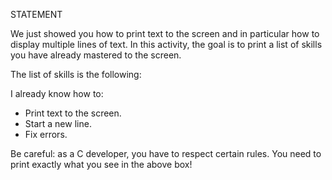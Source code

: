 STATEMENT

We just showed you how to print text to the screen and in particular how to display multiple lines of text. In this activity, the goal is to print a list of skills you have already mastered to the screen.

The list of skills is the following:

I already know how to:
- Print text to the screen.
- Start a new line.
- Fix errors.

Be careful: as a C developer, you have to respect certain rules. You need to print exactly what you see in the above box!